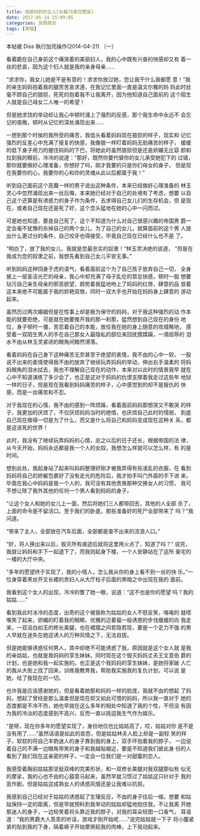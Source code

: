 ```yaml
---
title: 我是妈妈的主人[长篇76章完整版]
date: 2017-05-14 15:09:05
categories: 另類禁忌
tags: [草榴]
---
```

本帖被 Diss 執行加亮操作(2014-04-21)
                                 （一）

看着跪在自己身前这个痛哭着的美丽妇人，我的心中既有兴奋的快感却又有
着一丝的悲哀，因为这个妇人就是我的亲身母亲……

“求求你，我女儿她是不是有意的！求求你放过她，您让我干什么我都愿
意！”我的亲生妈妈抱着我的腿苦苦哀求道，在我记忆里面一直是温文尔雅的妈
妈此时丝毫不顾自己的狼狈，死死的抱着我不让我离开，因为他知道自己面前的
这个陌生人就是自己母女二人唯一的希望！

但是她求饶的举动却让我心中顿时涌上了强烈的反感，那个我生命中永远不
会忘记的夜晚，顿时从记忆的深处涌现出来……

一想到那个时侯的我所受的痛苦，我低头看着妈妈现在狼狈的样子，现实和
记忆强烈的反差心中充满了报复的快感，我像狼一样盯着妈妈无助痛苦的样子，
缓缓的低下身子用力的握住妈妈的下巴，将她此时虽然狼狈但是还是娇媚无比容
颜和拉到我的眼前，冷冷的说道：“那好，既然你要代替你的女儿承受她犯下的
过错，那你就要做好心理准备，你想好了吗，刚才我要的只是你们母女的身子，
但是现在我要你的心，我要你的心和你的灵魂从此以后都属于我！”

听到自己面前这个恶魔一样的男子说出这种条件，本来已经做好心理准备的
林玉灵心中忽然涌现出来一丝后悔，本来她已经对于自己的处境有了考虑，想要
以自己这个还算是有诱惑力的身子作为条件，去求得自己女儿们的生存机会，但
是现在，或者自己现在还是死了好，这个念头猛地在她的心中一闪而过。

可是她也知道，要是自己死了，这个不知道为什么对自己很感兴趣的帝国男
爵一定会毫不犹豫的杀掉自己的两个女儿。为了自己的女儿，就算面前的这个男
人提出什么更过分的条件，自己咬牙也得接受，毕竟自己现在已经什么也不是
了。

“明白了，放了我的女儿，我就是您最忠实的奴隶！”林玉灵决绝的说道，
“但是在我成为您的奴隶之前，我想先看到自己女儿平安无事。”

听到妈妈这种饲身于虎的语气，看着面前这个为了自己孩子放弃自己一切，
全身披上一层圣洁光芒的母亲，我心中却充满了母子乱伦的禁忌快感，顿时一股
想要玷污自己亲生母亲的邪恶欲望，趋势着我猛地吻上了妈妈的红唇，肆意的品
尝着这本来绝不可能属于我的娇艳双唇，同时一双大手也开始在妈妈身上肆意的
游动起来。

虽然历过两次婚姻但是在性事上却是极为保守的妈妈，对于我这种强烈的动
作本能的就要拒绝，可是就在她要推开我的那一刹那，猛然想到自己现在的身份
地位，身子顿时一僵，苦忍着自己的本能，放任我在她的身上随意的攻城略地，
感受着一双陌生男人的手在自己那女人最隐私的部位来回抚摸蹂躏，一滴屈辱的
泪水不由从林玉灵紧闭的眼角间黯然滑落。

看着妈妈在自己身下这种痛苦无奈甚至于绝望的表情，我不由的心中一软，
一股说不出来的柔情使得我不由的放弃了继续玩弄妈妈的举动，伸出右手温柔的
将妈妈眼角的泪水拭去，我也不理解自己现在的动作，本来对以此时的情景我早
就在心中不知道演练了多少会了，也正是这对于妈妈的仇恨支撑着我走过这些年
地狱一样的日子，但是现在我看到妈妈痛苦的样子，心中感觉到的却不是报仇的
快感，而是一丝痛苦和不忍。

对于我现在的心情，我不由的感到一阵烦躁，看着面前妈妈那想哭又不敢哭
的样子，我更加的厌烦了，不仅厌烦妈妈当时的绝情，也厌烦自己此时的懦弱，
到底自己现在做得一切是为了什么，而又是什么将自己和妈妈变成现在这种关
系，都是这该死的世界！

此时，我没有了继续玩弄妈妈的心情，总之以后的日子还长，根据帝国的法
律，从今天开始，妈妈永远都是我一个人的女奴，我想怎么样就可以怎么样，有
的是时间。

想到此处，我起身站了起来叫妈妈整理好刚才被我弄得有些凌乱的衣服，在
看到妈妈将自己的娇躯包裹好了没有走光的危险后，我才拍手叫门外面的手下进
来，毕竟在我心中妈妈是我一个人的，我可没有其他贵族那种交换女人的习惯，
我可不想让除了我外其他的任何一个男人看到妈妈的身子。

“让这个女人和她的女儿上一面，然后将她们三人都带回去，其他的人全部
杀了，上面的命令是不留活口。至于我们的卧底，那些准备好的死尸全部带来了
吗？”我问道。

“带来了主人，全部放在汽车后面，全部都是查不出来的流浪人口。”

“好，将人换出来以后，毁灭所有痕迹后就将这里用火点了，知道了吗？”
说完，我就让妈妈和手下一起退下了，而我则起身下楼，一个人安静站在了这所
豪宅的一楼的大厅中央。

“多年的愿望终于实现了，我的小情人，怎么我从你的身上看不到一丝的快
乐。”一位身穿着黑丝开叉长裙的贵妇人从大厅柱子后面的黑暗之中出现在我的
面前。

我看到这个女人的出现，冷冷的瞥了她一眼，说道：“这不也是你的愿望
吗？我的姑姑……”

看到我此时冰冷的态度，出奇的这个被我称为姑姑的女人不怒反笑，咯咯的
就唔嘴笑了起来，娇媚的盯着我的眼睛，优雅的迈着猫一般诱惑的步伐缓缓的向
我走来，一双洁白如玉的修长美腿，也在裙摆之间若隐若现，要是一个定力不强
的男人早就在迷失在她这诱人的万种风情之下，无法自拔。

但是她能够诱惑任何男人，其中却绝不可能诱惑了我，原因就是这个女人就
是我的亲姑姑，也就是我妈妈的孪生妹妹。同时现在这个毁灭妈妈丈夫王文意伯
爵的计划，也是她和我一起实施的。也正是这个我妈妈的孪生妹妹，是她将家破
人亡的我从大街上找了回来，训练我教育我，帮助我实施我的复仇计划，可以说
是她，给了我现在的一切。

也许我是应该感谢她的，但是看着她那和妈妈一样的脸庞，我就不由的想起
了妈妈，想起了曾经是那么温柔但是现在却又如此可恨的妈妈，所以我一直对于
她的态度都是不冷不热，她也早就在这么多年的相处中知道了我的个性，不但没
有因为我的冷淡的态度感到不高兴，反而一直以挑逗我生气作为娱乐。

“是呀，现在你多年的愿望实现了，身份地位也比姑姑高了，哎，姑姑对你
是不是没有用了……”虽然话语是如此的哀怨，但是姑姑林夫人脸上却是一副轻
笑的样子，软软的将自己丰韵迷人的身子靠到我的身上，双手环抱着我的脖子，
一边说着自己的不满一边眼角带笑的身子和我越贴越近，要是不知道我们彼此身
份的人看到了我们现在这亲密的样子，一定会一位我们是一对甜蜜的恋人。

我感受着胸前姑姑那坚挺双峰的完美形状，和一双修长美腿对我双腿那似有
似无的摩挲，我的心也不由的心猿意马起来，虽然早就习惯过了姑姑这只针对于
我的恶作剧，但是姑姑这成熟女人的诱惑风情还是让我难以抗拒。

我感到自己已经对于姑姑的诱惑起了生理反应，不由的身子往后一缩，想要
和姑姑保持一定的距离，但是早就预料到我举动的姑姑却猛地抱住我，不让我离
开她那迷人的身子，一边轻笑着将头靠近我的脖子，对我的耳朵轻图一口香气，
耳语道：“我的男爵大人乖乖的听话，游戏才刚开始呢……”说完姑姑就一下子
将小腹紧紧的贴到我的下身，隔着裤子开始摩擦起我的肉棒，上下晃动起来。